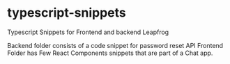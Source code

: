 # typescript-snippets
Typescript Snippets for Frontend and backend Leapfrog

Backend folder consists of a code snippet for password reset API
Frontend Folder has Few React Components snippets that are part of a Chat app.
